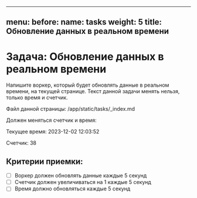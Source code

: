 
---
menu:
    before:
        name: tasks
        weight: 5
title: Обновление данных в реальном времени
---

# Задача: Обновление данных в реальном времени

Напишите воркер, который будет обновлять данные в реальном времени, на текущей странице.
Текст данной задачи менять нельзя, только время и счетчик.

Файл данной страницы: /app/static/tasks/_index.md	

Должен меняться счетчик и время:

Текущее время: 2023-12-02 12:03:52

Счетчик: 38

## Критерии приемки:
- [ ] Воркер должен обновлять данные каждые 5 секунд
- [ ] Счетчик должен увеличиваться на 1 каждые 5 секунд
- [ ] Время должно обновляться каждые 5 секунд